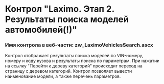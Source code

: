 ﻿---
description: 2.4.9.1
---
# Контрол "Laximo. Этап 2. Результаты поиска моделей автомобилей(!)"
### Имя контрола в веб-части: zw_LaximoVehiclesSearch.ascx
Контрол отображает результаты поиска моделей по VIN-номеру, номеру и коду кузова и результаты поиска по параметрам. 
При нажатии на ссылку "Перейти к дереву категорий" происходит переход на страницу с деревом категорий.
Контрол позволяет вывести наименование модели, а также перечень параметров.
